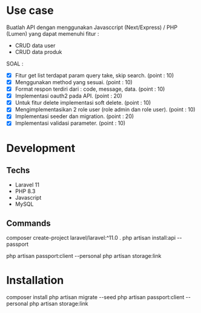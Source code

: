 # Use case
Buatlah API dengan menggunakan Javasccript (Next/Express) / PHP (Lumen) yang dapat memenuhi fitur : 
- CRUD data user
- CRUD data produk 

SOAL :  
- [x] Fitur get list terdapat param query take, skip search. (point : 10)
- [x] Menggunakan method yang sesuai. (point : 10) 
- [x] Format respon terdiri dari : code, message, data. (point : 10) 
- [x] Implementasi oauth2 pada API. (point : 20)
- [x] Untuk fitur delete implementasi soft delete. (point : 10) 
- [x] Mengimplementasikan 2 role user (role admin dan role user). (point : 10) 
- [x] Implementasi seeder dan migration. (point : 20)
- [x] Implementasi validasi parameter. (point : 10)

# Development

## Techs
- Laravel 11
- PHP 8.3
- Javascript
- MySQL

## Commands

composer create-project laravel/laravel:^11.0 .
php artisan install:api --passport
<!-- php artisan passport:keys -->
php artisan passport:client --personal
php artisan storage:link

# Installation

composer install
php artisan migrate --seed
php artisan passport:client --personal
php artisan storage:link
